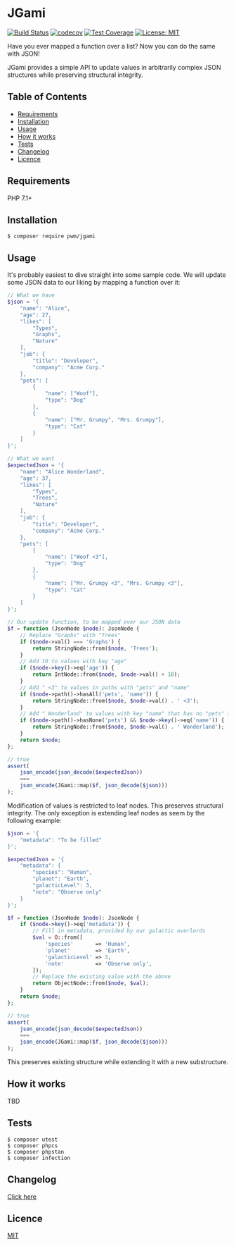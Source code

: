 # JGami

[![Build Status](https://travis-ci.org/pwm/jgami.svg?branch=master)](https://travis-ci.org/pwm/jgami)
[![codecov](https://codecov.io/gh/pwm/jgami/branch/master/graph/badge.svg)](https://codecov.io/gh/pwm/jgami)
[![Test Coverage](https://api.codeclimate.com/v1/badges/94f5bb5073dc902b547f/test_coverage)](https://codeclimate.com/github/pwm/jgami/test_coverage)
[![License: MIT](https://img.shields.io/badge/License-MIT-yellow.svg)](https://opensource.org/licenses/MIT)

Have you ever mapped a function over a list? Now you can do the same with JSON!

JGami provides a simple API to update values in arbitrarily complex JSON structures while preserving structural integrity.

## Table of Contents

* [Requirements](#requirements)
* [Installation](#installation)
* [Usage](#usage)
* [How it works](#how-it-works)
* [Tests](#tests)
* [Changelog](#changelog)
* [Licence](#licence)

## Requirements

PHP 7.1+

## Installation

    $ composer require pwm/jgami

## Usage

It's probably easiest to dive straight into some sample code. We will update some JSON data to our liking by mapping a function over it:

```php
// What we have
$json = '{
    "name": "Alice",
    "age": 27,
    "likes": [
        "Types",
        "Graphs",
        "Nature"
    ],
    "job": {
        "title": "Developer",
        "company": "Acme Corp."
    },
    "pets": [
        {
            "name": ["Woof"],
            "type": "Dog"
        },
        {
            "name": ["Mr. Grumpy", "Mrs. Grumpy"],
            "type": "Cat"
        }
    ]
}';

// What we want
$expectedJson = '{
    "name": "Alice Wonderland",
    "age": 37,
    "likes": [
        "Types",
        "Trees",
        "Nature"
    ],
    "job": {
        "title": "Developer",
        "company": "Acme Corp."
    },
    "pets": [
        {
            "name": ["Woof <3"],
            "type": "Dog"
        },
        {
            "name": ["Mr. Grumpy <3", "Mrs. Grumpy <3"],
            "type": "Cat"
        }
    ]
}';

// Our update function, to be mapped over our JSON data
$f = function (JsonNode $node): JsonNode {
    // Replace "Graphs" with "Trees"
    if ($node->val() === 'Graphs') {
        return StringNode::from($node, 'Trees');
    }
    // Add 10 to values with key "age"
    if ($node->key()->eq('age')) {
        return IntNode::from($node, $node->val() + 10);
    }
    // Add " <3" to values in paths with "pets" and "name"
    if ($node->path()->hasAll('pets', 'name')) {
        return StringNode::from($node, $node->val() . ' <3');
    }
    // Add " Wonderland" to values with key "name" that has no "pets" in their path
    if ($node->path()->hasNone('pets') && $node->key()->eq('name')) {
        return StringNode::from($node, $node->val() . ' Wonderland');
    }
    return $node;
};

// true
assert(
    json_encode(json_decode($expectedJson))
    ===
    json_encode(JGami::map($f, json_decode($json)))
);
```

Modification of values is restricted to leaf nodes. This preserves structural integrity. The only exception is extending leaf nodes as seem by the following example:

```php
$json = '{
    "metadata": "To be filled"
}';

$expectedJson = '{
    "metadata": {
        "species": "Human",
        "planet": "Earth",
        "galacticLevel": 3,
        "note": "Observe only"
    }
}';

$f = function (JsonNode $node): JsonNode {
    if ($node->key()->eq('metadata')) {
        // Fill in metadata, provided by our galactic overlords
        $val = O::from([
            'species'       => 'Human',
            'planet'        => 'Earth',
            'galacticLevel' => 3,
            'note'          => 'Observe only',
        ]);
        // Replace the existing value with the above
        return ObjectNode::from($node, $val);
    }
    return $node;
};

// true
assert(
    json_encode(json_decode($expectedJson))
    ===
    json_encode(JGami::map($f, json_decode($json)))
);
```

This preserves existing structure while extending it with a new substructure.
 
## How it works

TBD

## Tests

	$ composer utest
	$ composer phpcs
	$ composer phpstan
	$ composer infection

## Changelog

[Click here](changelog.md)

## Licence

[MIT](LICENSE)
